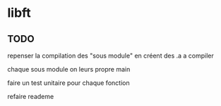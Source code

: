 # libft

## TODO

repenser la compilation des "sous module" en créent des .a a compiler 

chaque sous module on leurs propre main

faire un test unitaire pour chaque fonction

refaire reademe
